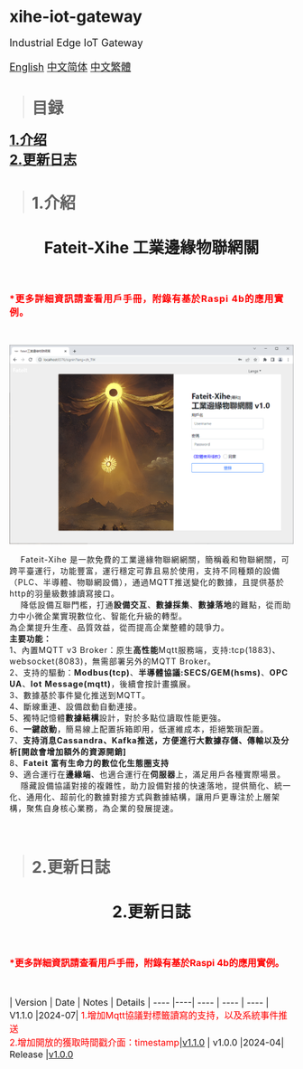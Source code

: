 # xihe-iot-gateway

<div style="font-size:18px;">
Industrial Edge IoT Gateway

[English](./README.md) [中文简体](./README_zh_CN.md) [中文繁體](./README_zh_TW.md) 

</div>

>### <h1>目録</h1>
[<b style="font-size:24px;">1.介绍</b>](#<h1>1.介紹</h1>)    
[<b style="font-size:24px;">2.更新日志</b>](#<h1>2.更新日志</h1>)   



>### <h1>1.介紹</h1>


<center><h1><b>Fateit-Xihe 工業邊緣物聯網關</b></h1></center><br>

<h3 style="color:red;letter-spacing: 1px;">*更多詳細資訊請查看<b>用戶手冊</b>，附錄有基於Raspi 4b的應用實例。</h3><br>

![avatar](images/main-zh_TW.png)

<div style="letter-spacing: 1px;">
&nbsp;&nbsp;&nbsp;&nbsp;Fateit-Xihe 是一款免費的工業邊緣物聯網網關，簡稱羲和物聯網關，可跨平臺運行，功能豐富，運行穩定可靠且易於使用，支持不同種類的設備（PLC、半導體、物聯網設備），通過MQTT推送變化的數據，且提供基於http的羽量級數據讀寫接口。<br>
&nbsp;&nbsp;&nbsp;&nbsp;降低設備互聯門檻，打通<b>設備交互</b>、<b>數據採集</b>、<b>數據落地</b>的難點，從而助力中小微企業實現數位化、智能化升級的轉型。<br>
為企業提升生產、品質效益，從而提高企業整體的競爭力。<br>  
<b>主要功能：</b><br>  
1、內置MQTT v3 Broker：原生<b>高性能</b>Mqtt服務端，支持:tcp(1883)、websocket(8083)，無需部署另外的MQTT Broker。<br>
2、支持的驅動：<b>Modbus(tcp)</b>、<b>半導體協議:SECS/GEM(hsms)</b>、<b>OPC UA</b>、<b>Iot Message(mqtt)</b>，後續會按計畫擴展。<br>
3、數據基於事件變化推送到MQTT。<br>
4、斷線重連、設備啟動自動連接。<br>
5、獨特記憶體<b>數據結構</b>設計，對於多點位讀取性能更強。<br>
6、<b>一鍵啟動</b>，簡易線上配置拆箱即用，低運維成本，拒絕繁瑣配置。<br>
7、<b>支持消息Cassandra、Kafka推送，方便進行大數據存儲、傳輸以及分析[開啟會增加額外的資源開銷]</b><br>
8、<b>Fateit 富有生命力的數位化生態圈支持</b><br>
9、適合運行在<b>邊緣端</b>、也適合運行在<b>伺服器</b>上，滿足用戶各種實際場景。<br>
&nbsp;&nbsp;&nbsp;&nbsp;隱藏設備協議對接的複雜性，助力設備對接的快速落地，提供簡化、統一化、通用化、超前化的數據對接方式與數據結構，讓用戶更專注於上層架構，聚焦自身核心業務，為企業的發展提速。<br><br><br>
</div>




>### <h1>2.更新日誌</h1>


<center><h1><b>2.更新日誌</b></h1></center><br>

<h3><label style="color:red;letter-spacing: 1px;">*更多詳細資訊請查看<b>用戶手冊</b>，附錄有基於Raspi 4b的應用實例。</label></h3><br>
<div style="font-size:16px;">

|  Version   |  Date  |  Notes  | Details
|  ----  |----| ----   | ---- | ---- 
| V1.1.0  |2024-07| <label style="color:red">1.增加Mqtt協議對標籤讀寫的支持，以及系統事件推送<br>2.增加開放的獲取時間戳介面：timestamp</label>|[v1.1.0](./manual/v1.1.0/README_zh_TW.md)
| v1.0.0  |2024-04| Release |[v1.0.0](./manual/v1.0.0/README.md)

</div>
